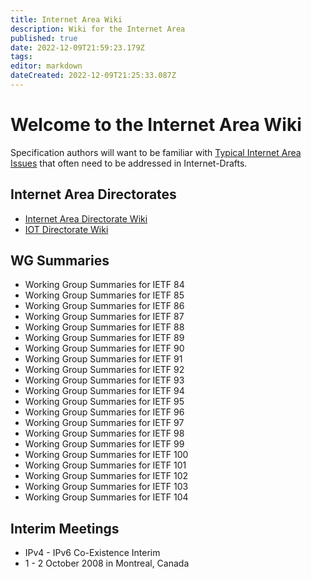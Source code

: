 ```yaml
---
title: Internet Area Wiki
description: Wiki for the Internet Area
published: true
date: 2022-12-09T21:59:23.179Z
tags: 
editor: markdown
dateCreated: 2022-12-09T21:25:33.087Z
---
```


# Welcome to the Internet Area Wiki 

Specification authors will want to be familiar with [Typical Internet Area Issues](/group/int/IntAreaIssues) that often need to be addressed in Internet-Drafts.

## Internet Area Directorates

* [Internet Area Directorate Wiki](/group/int/IntDirWiki)
* [IOT Directorate Wiki](/group/iotdir)

## WG Summaries

* Working Group Summaries for IETF 84
* Working Group Summaries for IETF 85
* Working Group Summaries for IETF 86
* Working Group Summaries for IETF 87
* Working Group Summaries for IETF 88
* Working Group Summaries for IETF 89
* Working Group Summaries for IETF 90
* Working Group Summaries for IETF 91
* Working Group Summaries for IETF 92
* Working Group Summaries for IETF 93
* Working Group Summaries for IETF 94
* Working Group Summaries for IETF 95
* Working Group Summaries for IETF 96
* Working Group Summaries for IETF 97
* Working Group Summaries for IETF 98
* Working Group Summaries for IETF 99
* Working Group Summaries for IETF 100
* Working Group Summaries for IETF 101
* Working Group Summaries for IETF 102
* Working Group Summaries for IETF 103
* Working Group Summaries for IETF 104 

## Interim Meetings

* IPv4 - IPv6 Co-Existence Interim
* 1 - 2 October 2008 in Montreal, Canada 

